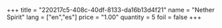 +++
title = "220217c5-408c-40df-8133-da16b13d4f21"
name = "Nether Spirit"
lang = ["en","es"]
price = "1.00"
quantity = 5
foil = false
+++

